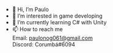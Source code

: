 - 👋 Hi, I’m Paulo
- 👀 I’m interested in game developing
- 🌱 I’m currently learning C# with Unity
- 📫 How to reach me<br> 
      Email: paulonog061@gmail.com<br>
      Discord: Corumbá#6094

<!---
pnn99/pnn99 is a ✨ special ✨ repository because its `README.md` (this file) appears on your GitHub profile.
You can click the Preview link to take a look at your changes.
--->
